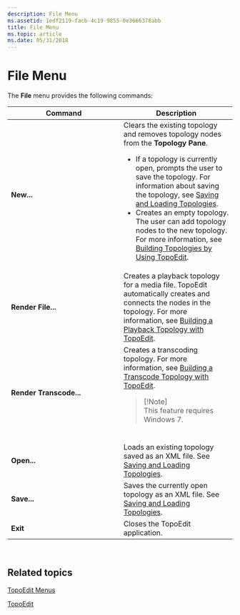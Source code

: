 ```yaml
---
description: File Menu
ms.assetid: 1edf2119-facb-4c19-9855-0e3666378abb
title: File Menu
ms.topic: article
ms.date: 05/31/2018
---
```


# File Menu

The **File** menu provides the following commands:



<table>
<colgroup>
<col style="width: 50%" />
<col style="width: 50%" />
</colgroup>
<thead>
<tr class="header">
<th>Command</th>
<th>Description</th>
</tr>
</thead>
<tbody>
<tr class="odd">
<td><strong>New...</strong></td>
<td>Clears the existing topology and removes topology nodes from the <strong>Topology Pane</strong>.<br/>
<ul>
<li>If a topology is currently open, prompts the user to save the topology. For information about saving the topology, see <a href="saving-and-loading-topologies.md">Saving and Loading Topologies</a>.<br/></li>
<li>Creates an empty topology. The user can add topology nodes to the new topology. For more information, see <a href="building-topologies-by-using-topoedit.md">Building Topologies by Using TopoEdit</a>.<br/></li>
</ul></td>
</tr>
<tr class="even">
<td><strong>Render File...</strong></td>
<td>Creates a playback topology for a media file. TopoEdit automatically creates and connects the nodes in the topology. For more information, see <a href="building-a-playback-topology-with-topoedit.md">Building a Playback Topology with TopoEdit</a>.</td>
</tr>
<tr class="odd">
<td><strong>Render Transcode...</strong></td>
<td>Creates a transcoding topology. For more information, see <a href="building-a-transcode-topology-with-topoedit.md">Building a Transcode Topology with TopoEdit</a>.<br/>
<blockquote>
[!Note]<br />
This feature requires Windows 7.
</blockquote>
<br/></td>
</tr>
<tr class="even">
<td><strong>Open...</strong></td>
<td>Loads an existing topology saved as an XML file. See <a href="saving-and-loading-topologies.md">Saving and Loading Topologies</a>.</td>
</tr>
<tr class="odd">
<td><strong>Save...</strong></td>
<td>Saves the currently open topology as an XML file. See <a href="saving-and-loading-topologies.md">Saving and Loading Topologies</a>.</td>
</tr>
<tr class="even">
<td><strong>Exit</strong></td>
<td>Closes the TopoEdit application.</td>
</tr>
</tbody>
</table>



 

## Related topics

<dl> <dt>

[TopoEdit Menus](topoedit-menus.md)
</dt> <dt>

[TopoEdit](topoedit.md)
</dt> </dl>

 

 




